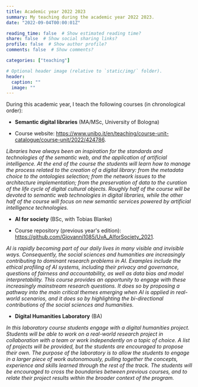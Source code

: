 ```yaml
---
title: Academic year 2022 2023
summary: My teaching during the academic year 2022 2023.
date: "2022-09-04T00:00:01Z"

reading_time: false  # Show estimated reading time?
share: false  # Show social sharing links?
profile: false  # Show author profile?
comments: false  # Show comments?

categories: ["teaching"]

# Optional header image (relative to `static/img/` folder).
header:
  caption: ""
  image: ""
---
```


During this academic year, I teach the following courses (in chronological order):

* **Semantic digital libraries** (MA/MSc, University of Bologna)

* Course website: https://www.unibo.it/en/teaching/course-unit-catalogue/course-unit/2022/424786.

*Libraries have always been an inspiration for the standards and technologies of the semantic web, and the application of artificial intelligence. At the end of the course the students will learn how to manage the process related to the creation of a digital library: from the metadata choice to the ontologies selection; from the network issues to the architecture implementation; from the preservation of data to the curation of the life cycle of digital cultural objects. Roughly half of the course will be devoted to semantic web technologies in digital libraries, while the other half of the course will focus on new semantic services powered by artificial intelligence technologies.*

* **AI for society** (BSc, with Tobias Blanke)

* Course repository (previous year's edition): https://github.com/Giovanni1085/UvA_AIforSociety_2021.

*AI is rapidly becoming part of our daily lives in many visible and invisible ways. Consequently, the social sciences and humanities are increasingly contributing to dominant research problems in AI. Examples include the ethical profiling of AI systems, including their privacy and governance, questions of fairness and accountability, as well as data bias and model interpretability. This course provides an opportunity to engage with these increasingly mainstream research questions. It does so by proposing a pathway into the main critical themes emerging when AI is applied in real-world scenarios, and it does so by highlighting the bi-directional contributions of the social sciences and humanities.*

* **Digital Humanities Laboratory** (BA)

*In this laboratory course students engage with a digital humanities project. Students will be able to work on a real-world research project in collaboration with a team or work independently on a topic of choice. A list of projects will be provided, but the students are encouraged to propose their own. The purpose of the laboratory is to allow the students to engage in a larger piece of work autonomously, pulling together the concepts, experience and skills learned through the rest of the track. The students will be encouraged to cross the boundaries between previous courses, and to relate their project results within the broader context of the program.*

